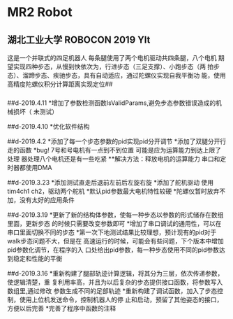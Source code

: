 ﻿# MR2 Robot 
## 湖北工业大学 ROBOCON 2019 Ylt

这是一个并联式的四足机器人 每条腿使用了两个电机驱动共四条腿，八个电机
期望实现四种步态，从慢到快依次为，行进步态（三足支撑）、小跑步态（两
拍步态）、溜蹄步态、疾驰步态，具有自动适应，通过陀螺仪实现自我平衡功
能，使用高精度陀螺仪积分计算距离实现定位##  

###


##d-2019.4.11
*增加了参数检测函数IsValidParams,避免步态参数错误造成的机械损坏（
未测试）


##d-2019.4.10
*优化软件结构


##d-2019.4.2
*添加了每一个步态参数的pid实现pid分开调节
*添加了双腿分开行走的函数
*bug! 7号和号电机有一点到不到位置  可能是应为运算能力到达上限了 处理
器处理八个电机还是有一些吃紧
**解决方法：释放电机的运算能力 串口和定时器都使用DMA


##d-2019.3.23
*添加测试直走后退前左前后左旋右旋
*添加了舵机驱动 使用tim4ch1 ch2，驱动两个舵机
*默认pid参数最大电机特性较硬
*陀螺仪暂时放弃不加，没有太好的应用条件


##d-2019.3.19
*更新了新的结构体参数，使每一种步态以参数的形式储存在数组里面，更新步态
的时候只需要改变参数即可
*增加了串口调试的通用性，可以在串口里面切换不同的步态
*第一次下地测试结果比较理想，预计现有的pid对于walk步态问题不大，但是在
高速运行的时候，可能会有些问题，下个版本中增加pid参数化调节，在程序的入
口处给出pid参数，每一种步态使用不同的pid参数达到稳定和性能的平衡


##d-2019.3.16
*重新构建了腿部轨迹计算逻辑，将其分为三层，依次传递参数，使逻辑清楚，重
复利用率高，并且为以后复杂的步态提供接口函数，将参数写入数组里,通过修改
参数生成不同的足部轨迹
*重新构建了调试函数，加入了步态控制，使用上位机发送命令，控制机器人的停
止和启动，预留了其他姿态的接口，方便以后完善
*完善了程序中函数的注释
